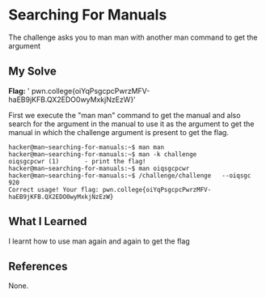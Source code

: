 # Searching For Manuals
The challenge asks you to man man with another man command to get the argument

## My Solve
**Flag:** ' pwn.college{oiYqPsgcpcPwrzMFV-haEB9jKFB.QX2EDO0wyMxkjNzEzW}'

First we execute the "man man" command to get the manual and also search for the argument in the manual to use it as the argument to get the manual in which the challenge argument is present to get the flag.

```
hacker@man~searching-for-manuals:~$ man man
hacker@man~searching-for-manuals:~$ man -k challenge
oiqsgcpcwr (1)       - print the flag!
hacker@man~searching-for-manuals:~$ man oiqsgcpcwr
hacker@man~searching-for-manuals:~$ /challenge/challenge   --oiqsgc 920
Correct usage! Your flag: pwn.college{oiYqPsgcpcPwrzMFV-haEB9jKFB.QX2EDO0wyMxkjNzEzW}
```

## What I Learned
I learnt how to use man again and again to get the flag

## References
None.
